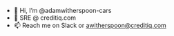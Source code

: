 - 👋 Hi, I’m @adamwitherspoon-cars
- 👀 SRE @ creditiq.com
- 📫 Reach me on Slack or awitherspoon@creditiq.com
